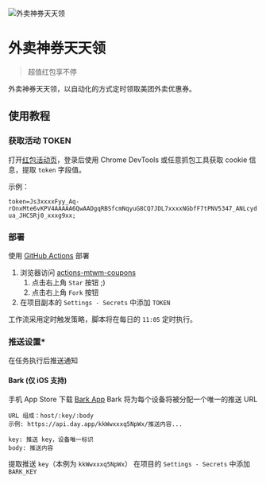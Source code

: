 ![外卖神券天天领](https://p0.meituan.net/dptakeaway/11b0b51183806e09f55a530fc0dd0409328863.jpg)

# 外卖神券天天领

> 超值红包享不停

外卖神券天天领，以自动化的方式定时领取美团外卖优惠券。

## 使用教程

### 获取活动 TOKEN

打开[红包活动页](https://activityunion-marketing.meituan.com/mtzcoupon/index.html)，登录后使用 Chrome DevTools 或任意抓包工具获取 cookie 信息，提取 `token` 字段值。

示例：

`token=Js3xxxxFyy_Aq-rOnxMte6vKPV4AAAAA6QwAADgqRBSfcmNqyuG8CQ7JDL7xxxxNGbfF7tPNV5347_ANLcydua_JHCSRj0_xxxg9xx;`

### 部署

使用 [GitHub Actions](https://docs.github.com/cn/actions) 部署

1. 浏览器访问 [actions-mtwm-coupons](https://github.com/vv314/actions-mtwm-coupons)
   1. 点击右上角 `Star` 按钮 ;)
   2. 点击右上角 `Fork` 按钮
2. 在项目副本的 `Settings - Secrets` 中添加 `TOKEN`

工作流采用定时触发策略，脚本将在每日的 `11:05` 定时执行。

### 推送设置\*

在任务执行后推送通知

#### Bark (仅 iOS 支持)

手机 App Store 下载 [Bark App](https://apps.apple.com/cn/app/id1403753865)
Bark 将为每个设备将被分配一个唯一的推送 URL

```
URL 组成：host/:key/:body
示例: https://api.day.app/kkWwxxxq5NpWx/推送内容...

key: 推送 key，设备唯一标识
body: 推送内容
```

提取推送 `key`（本例为 `kkWwxxxq5NpWx`）
在项目的 `Settings - Secrets` 中添加 `BARK_KEY`
